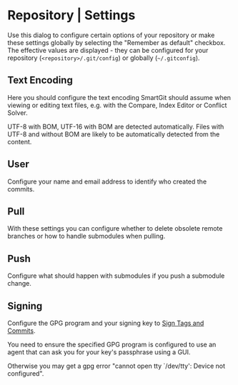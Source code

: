 # Repository | Settings

Use this dialog to configure certain options of your repository or make
these settings globally by selecting the "Remember as default" checkbox.
The effective values are displayed - they can be configured for your
repository (`<repository>/.git/config`) or globally (`~/.gitconfig`).

## Text Encoding

Here you should configure the text encoding SmartGit should assume when
viewing or editing text files, e.g. with the Compare, Index Editor or
Conflict Solver.

UTF-8 with BOM, UTF-16 with BOM are detected automatically. Files with
UTF-8 and without BOM are likely to be automatically detected from the
content.

## User

Configure your name and email address to identify who created the
commits.

## Pull

With these settings you can configure whether to delete obsolete remote
branches or how to handle submodules when pulling.

## Push

Configure what should happen with submodules if you push a submodule
change.

## Signing

Configure the GPG program and your signing key to [Sign Tags and
Commits](Sign_Tags_and_Commits).

<div>

<div>

You need to ensure the specified GPG program is configured to use an
agent that can ask you for your key's passphrase using a GUI.

Otherwise you may get a gpg error "cannot open tty \`/dev/tty': Device
not configured".

</div>

</div>
